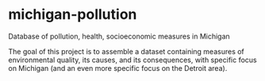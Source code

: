# michigan-pollution
Database of pollution, health, socioeconomic measures in Michigan

The goal of this project is to assemble a dataset containing measures of environmental quality, its causes, and its consequences, with specific focus on Michigan (and an even more specific focus on the Detroit area).
